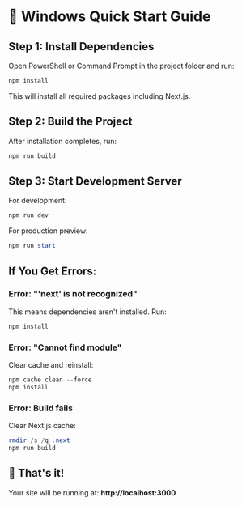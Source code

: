 # 🚀 Windows Quick Start Guide

## Step 1: Install Dependencies

Open PowerShell or Command Prompt in the project folder and run:

```powershell
npm install
```

This will install all required packages including Next.js.

## Step 2: Build the Project

After installation completes, run:

```powershell
npm run build
```

## Step 3: Start Development Server

For development:
```powershell
npm run dev
```

For production preview:
```powershell
npm run start
```

## If You Get Errors:

### Error: "'next' is not recognized"
This means dependencies aren't installed. Run:
```powershell
npm install
```

### Error: "Cannot find module"
Clear cache and reinstall:
```powershell
npm cache clean --force
npm install
```

### Error: Build fails
Clear Next.js cache:
```powershell
rmdir /s /q .next
npm run build
```

## 🎯 That's it!

Your site will be running at: **http://localhost:3000**